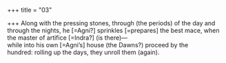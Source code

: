 +++
title = "03"

+++
Along with the pressing stones, through (the periods) of the day and  through the nights, he [=Agni?] sprinkles [=prepares] the best mace,  when the master of artifice [=Indra?] (is there)—  
while into his own [=Agni’s] house (the Dawns?) proceed by the  
hundred: rolling up the days, they unroll them (again).  